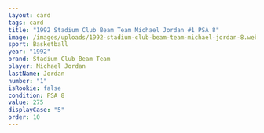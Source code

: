```yaml
---
layout: card
tags: card
title: "1992 Stadium Club Beam Team Michael Jordan #1 PSA 8"
image: /images/uploads/1992-stadium-club-beam-team-michael-jordan-8.webp
sport: Basketball
year: "1992"
brand: Stadium Club Beam Team
player: Michael Jordan
lastName: Jordan
number: "1"
isRookie: false
condition: PSA 8
value: 275
displayCase: "5"
order: 10
---
```

